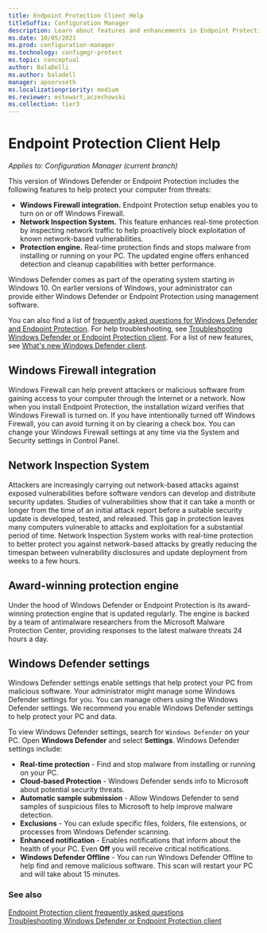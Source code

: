 ```yaml
---
title: Endpoint Protection Client Help
titleSuffix: Configuration Manager
description: Learn about features and enhancements in Endpoint Protection that better help you protect your computer from threats.
ms.date: 10/05/2021
ms.prod: configuration-manager
ms.technology: configmgr-protect
ms.topic: conceptual
author: BalaDelli
ms.author: baladell
manager: apoorvseth
ms.localizationpriority: medium
ms.reviewer: mstewart,aczechowski
ms.collection: tier3
---
```

# Endpoint Protection Client Help

*Applies to: Configuration Manager (current branch)*


This version of Windows Defender or Endpoint Protection includes the following features to help protect your computer from threats:  

-   **Windows Firewall integration.** Endpoint Protection setup enables you to turn on or off Windows Firewall.  
-   **Network Inspection System.** This feature enhances real-time protection by inspecting network traffic to help proactively block exploitation of known network-based vulnerabilities.  
-   **Protection engine.** Real-time protection finds and stops malware from installing or running on your PC. The updated engine offers enhanced detection and cleanup capabilities with better performance.  

Windows Defender comes as part of the operating system starting in Windows 10. On earlier versions of Windows, your administrator can provide either Windows Defender or Endpoint Protection using management software.

You can also find a list of [frequently asked questions for Windows Defender and Endpoint Protection](endpoint-protection-client-faq.yml). For help troubleshooting, see [Troubleshooting Windows Defender or Endpoint Protection client](troubleshoot-endpoint-client.md). For a list of new features, see [What's new Windows Defender client](https://support.microsoft.com/help/29276/windows-10-whats-new-in-windows-defender).

## Windows Firewall integration  
 Windows Firewall can help prevent attackers or malicious software from gaining access to your computer through the Internet or a network. Now when you install Endpoint Protection, the installation wizard verifies that Windows Firewall is turned on. If you have intentionally turned off Windows Firewall, you can avoid turning it on by clearing a check box. You can change your Windows Firewall settings at any time via the System and Security settings in Control Panel.  

## Network Inspection System  
 Attackers are increasingly carrying out network-based attacks against exposed vulnerabilities before software vendors can develop and distribute security updates. Studies of vulnerabilities show that it can take a month or longer from the time of an initial attack report before a suitable security update is developed, tested, and released. This gap in protection leaves many computers vulnerable to attacks and exploitation for a substantial period of time. Network Inspection System works with real-time protection to better protect you against network-based attacks by greatly reducing the timespan between vulnerability disclosures and update deployment from weeks to a few hours.  

## Award-winning protection engine  
 Under the hood of Windows Defender or Endpoint Protection is its award-winning protection engine that is updated regularly. The engine is backed by a team of antimalware researchers from the Microsoft Malware Protection Center, providing responses to the latest malware threats 24 hours a day.  

## Windows Defender settings
Windows Defender settings enable settings that help protect your PC from malicious software. Your administrator might manage some Windows Defender settings for you. You can manage others using the Windows Defender settings. We recommend you enable Windows Defender settings to help protect your PC and data.

To view Windows Defender settings, search for `Windows Defender` on your PC. Open **Windows Defender** and select **Settings**. Windows Defender settings include:
- **Real-time protection** - Find and stop malware from installing or running on your PC.
- **Cloud-based Protection** - Windows Defender sends info to Microsoft about potential security threats.
- **Automatic sample submission** - Allow Windows Defender to send samples of suspicious files to Microsoft to help improve malware detection.
- **Exclusions** - You can exlude specific files, folders, file extensions, or processes from Windows Defender scanning.
- **Enhanced notification** - Enables notifications that inform about the health of your PC. Even **Off** you will receive critical notifications.
- **Windows Defender Offline** - You can run Windows Defender Offline to help find and remove malicious software. This scan will restart your PC and will take about 15 minutes.

### See also  
 [Endpoint Protection client frequently asked questions](endpoint-protection-client-faq.yml)   
 [Troubleshooting Windows Defender or Endpoint Protection client](troubleshoot-endpoint-client.md)
